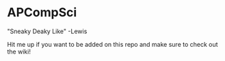 # APCompSci
"Sneaky Deaky Like" -Lewis

Hit me up if you want to be added on this repo and make sure to check out the wiki!
